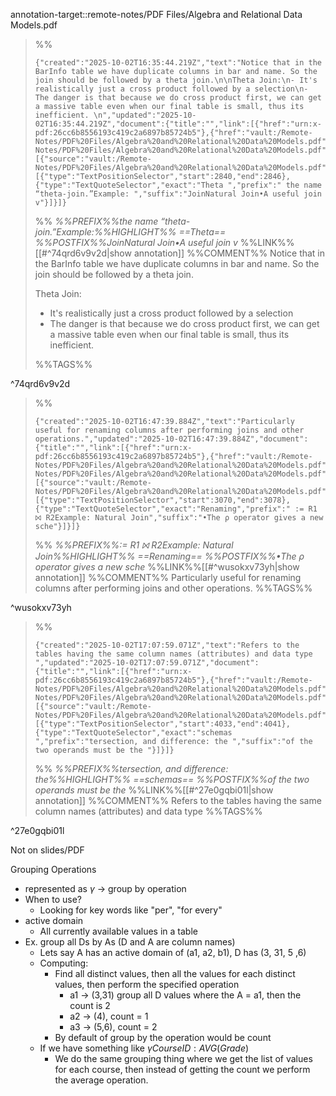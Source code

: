 annotation-target::remote-notes/PDF Files/Algebra and Relational Data Models.pdf





>%%
>```annotation-json
>{"created":"2025-10-02T16:35:44.219Z","text":"Notice that in the BarInfo table we have duplicate columns in bar and name. So the join should be followed by a theta join.\n\nTheta Join:\n- It's realistically just a cross product followed by a selection\n- The danger is that because we do cross product first, we can get a massive table even when our final table is small, thus its inefficient. \n","updated":"2025-10-02T16:35:44.219Z","document":{"title":"","link":[{"href":"urn:x-pdf:26cc6b8556193c419c2a6897b85724b5"},{"href":"vault:/Remote-Notes/PDF%20Files/Algebra%20and%20Relational%20Data%20Models.pdf"}],"documentFingerprint":"26cc6b8556193c419c2a6897b85724b5"},"uri":"vault:/Remote-Notes/PDF%20Files/Algebra%20and%20Relational%20Data%20Models.pdf","target":[{"source":"vault:/Remote-Notes/PDF%20Files/Algebra%20and%20Relational%20Data%20Models.pdf","selector":[{"type":"TextPositionSelector","start":2840,"end":2846},{"type":"TextQuoteSelector","exact":"Theta ","prefix":" the name “theta-join.”Example: ","suffix":"JoinNatural Join•A useful join v"}]}]}
>```
>%%
>*%%PREFIX%%the name “theta-join.”Example:%%HIGHLIGHT%% ==Theta== %%POSTFIX%%JoinNatural Join•A useful join v*
>%%LINK%%[[#^74qrd6v9v2d|show annotation]]
>%%COMMENT%%
>Notice that in the BarInfo table we have duplicate columns in bar and name. So the join should be followed by a theta join.
>
>Theta Join:
>- It's realistically just a cross product followed by a selection
>- The danger is that because we do cross product first, we can get a massive table even when our final table is small, thus its inefficient. 
>
>%%TAGS%%
>
^74qrd6v9v2d


>%%
>```annotation-json
>{"created":"2025-10-02T16:47:39.884Z","text":"Particularly useful for renaming columns after performing joins and other operations.","updated":"2025-10-02T16:47:39.884Z","document":{"title":"","link":[{"href":"urn:x-pdf:26cc6b8556193c419c2a6897b85724b5"},{"href":"vault:/Remote-Notes/PDF%20Files/Algebra%20and%20Relational%20Data%20Models.pdf"}],"documentFingerprint":"26cc6b8556193c419c2a6897b85724b5"},"uri":"vault:/Remote-Notes/PDF%20Files/Algebra%20and%20Relational%20Data%20Models.pdf","target":[{"source":"vault:/Remote-Notes/PDF%20Files/Algebra%20and%20Relational%20Data%20Models.pdf","selector":[{"type":"TextPositionSelector","start":3070,"end":3078},{"type":"TextQuoteSelector","exact":"Renaming","prefix":" := R1 ⨝ R2Example: Natural Join","suffix":"•The ρ operator gives a new sche"}]}]}
>```
>%%
>*%%PREFIX%%:= R1 ⨝ R2Example: Natural Join%%HIGHLIGHT%% ==Renaming== %%POSTFIX%%•The ρ operator gives a new sche*
>%%LINK%%[[#^wusokxv73yh|show annotation]]
>%%COMMENT%%
>Particularly useful for renaming columns after performing joins and other operations.
>%%TAGS%%
>
^wusokxv73yh


>%%
>```annotation-json
>{"created":"2025-10-02T17:07:59.071Z","text":"Refers to the tables having the same column names (attributes) and data type ","updated":"2025-10-02T17:07:59.071Z","document":{"title":"","link":[{"href":"urn:x-pdf:26cc6b8556193c419c2a6897b85724b5"},{"href":"vault:/Remote-Notes/PDF%20Files/Algebra%20and%20Relational%20Data%20Models.pdf"}],"documentFingerprint":"26cc6b8556193c419c2a6897b85724b5"},"uri":"vault:/Remote-Notes/PDF%20Files/Algebra%20and%20Relational%20Data%20Models.pdf","target":[{"source":"vault:/Remote-Notes/PDF%20Files/Algebra%20and%20Relational%20Data%20Models.pdf","selector":[{"type":"TextPositionSelector","start":4033,"end":4041},{"type":"TextQuoteSelector","exact":"schemas ","prefix":"tersection, and difference: the ","suffix":"of the two operands must be the "}]}]}
>```
>%%
>*%%PREFIX%%tersection, and difference: the%%HIGHLIGHT%% ==schemas== %%POSTFIX%%of the two operands must be the*
>%%LINK%%[[#^27e0gqbi01l|show annotation]]
>%%COMMENT%%
>Refers to the tables having the same column names (attributes) and data type 
>%%TAGS%%
>
^27e0gqbi01l

Not on slides/PDF

Grouping Operations
- represented as $\gamma$ -> group by operation
- When to use?
	- Looking for key words like "per", "for every"
- active domain
	- All currently available values in a table
- Ex. group all Ds by As (D and A are column names)
	- Lets say A has an active domain of (a1, a2, b1), D has (3, 31, 5 ,6)
	- Computing:
		- Find all distinct values, then all the values for each distinct values, then perform the specified operation
			- a1 -> (3,31) group all D values where the A = a1, then the count is 2
			- a2 -> (4), count = 1
			- a3 -> (5,6), count = 2
		- By default of group by the operation would be count
	- If we have something like $\gamma CourseID:AVG(Grade)$ 
		- We do the same grouping thing where we get the list of values for each course, then instead of getting the count we perform the average operation.